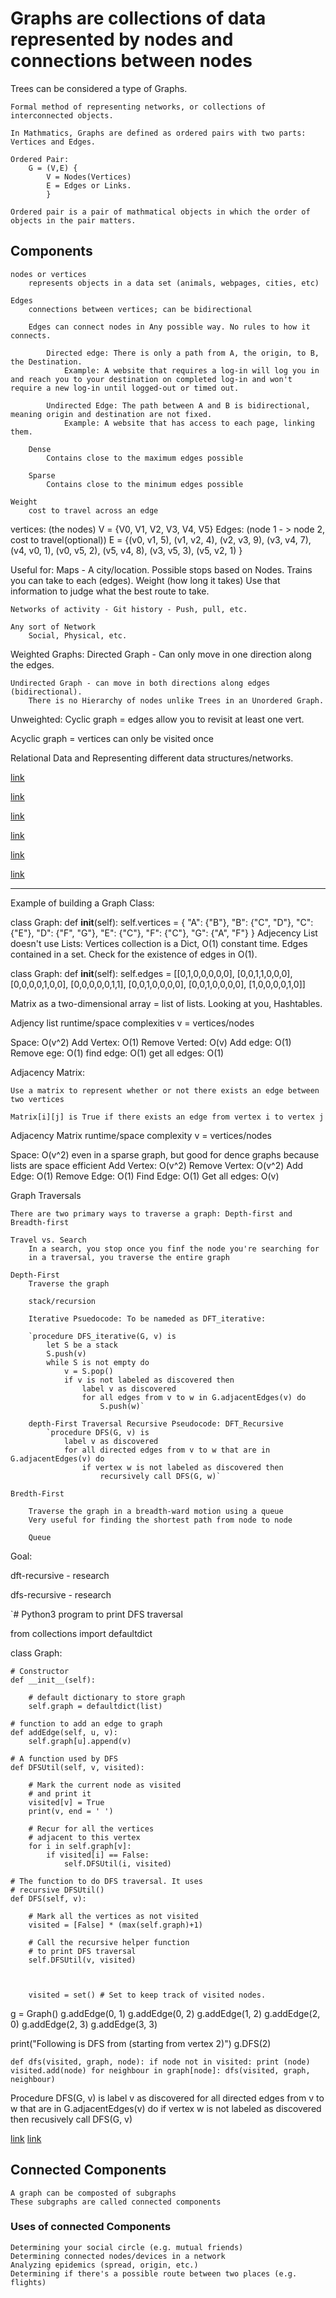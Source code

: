 # Graphs are collections of data represented by nodes and connections between nodes

Trees can be considered a type of Graphs.

    Formal method of representing networks, or collections of interconnected objects.

    In Mathmatics, Graphs are defined as ordered pairs with two parts: Vertices and Edges.

    Ordered Pair:
        G = (V,E) {
            V = Nodes(Vertices)
            E = Edges or Links. 
            }
    
    Ordered pair is a pair of mathmatical objects in which the order of objects in the pair matters.

## Components

    nodes or vertices
        represents objects in a data set (animals, webpages, cities, etc)

    Edges
        connections between vertices; can be bidirectional

        Edges can connect nodes in Any possible way. No rules to how it connects.

            Directed edge: There is only a path from A, the origin, to B, the Destination.
                Example: A website that requires a log-in will log you in and reach you to your destination on completed log-in and won't require a new log-in until logged-out or timed out.

            Undirected Edge: The path between A and B is bidirectional, meaning origin and destination are not fixed.
                Example: A website that has access to each page, linking them.

        Dense
            Contains close to the maximum edges possible

        Sparse
            Contains close to the minimum edges possible

    Weight
        cost to travel across an edge

vertices: (the nodes)
    V = {V0, V1, V2, V3, V4, V5}
Edges: (node 1 - > node 2, cost to travel(optional))
    E = {(v0, v1, 5), (v1, v2, 4), (v2, v3, 9), (v3, v4, 7), (v4, v0, 1), (v0, v5, 2), (v5, v4, 8), (v3, v5, 3), (v5, v2, 1) }

Useful for:
    Maps - A city/location. Possible stops based on Nodes. Trains you can take to each (edges). Weight (how long it takes)
        Use that information to judge what the best route to take.

    Networks of activity - Git history - Push, pull, etc.

    Any sort of Network
        Social, Physical, etc.

Weighted Graphs:
    Directed Graph - Can only move in one direction along the edges.

    Undirected Graph - can move in both directions along edges (bidirectional).
        There is no Hierarchy of nodes unlike Trees in an Unordered Graph.

Unweighted:
    Cyclic graph = edges allow you to revisit at least one vert.

Acyclic graph = vertices can only be visited once

Relational Data and Representing different data structures/networks.

[link](https://medium.com/basecs/a-gentle-introduction-to-graph-theory-77969829ead8)

[link](http://freefeast.info/difference-between/difference-between-trees-and-graphs-trees-vs-graphs/)

[link](http://stackoverflow.com/questions/7423401/whats-the-difference-between-the-data-structure-tree-and-graph)

[link](http://www.cs.xu.edu/csci390/12s/IJEST10-02-09-124.pdf)

[link](http://www.cs.jhu.edu/~cohen/CS226/Lectures/GraphTraversal.pdf)

[link](https://www.youtube.com/watch?v=gXgEDyodOJU&t=319s)

______________________________________________________________________________________________________________________________________________________

Example of building a Graph Class:

class Graph:
    def __init__(self):
        self.vertices = {
            "A": {"B"},
            "B": {"C", "D"},
            "C": {"E"},
            "D": {"F", "G"},
            "E": {"C"},
            "F": {"C"},
            "G": {"A", "F"}
        }
Adjecency List doesn't use Lists: Vertices collection is a Dict, O(1) constant time.
Edges contained in a set. Check for the existence of edges in O(1).

class Graph:
    def __init__(self):
        self.edges = [[0,1,0,0,0,0,0],
                      [0,0,1,1,0,0,0],
                      [0,0,0,0,1,0,0],
                      [0,0,0,0,0,1,1],
                      [0,0,1,0,0,0,0],
                      [0,0,1,0,0,0,0],
                      [1,0,0,0,0,1,0]]

Matrix as a two-dimensional array = list of lists. Looking at you, Hashtables.

Adjency list runtime/space complexities
v = vertices/nodes

Space: O(v^2)
Add Vertex: O(1)
Remove Verted: O(v)
Add edge: O(1)
Remove ege: O(1)
find edge: O(1)
get all edges: O(1)

Adjacency Matrix:

    Use a matrix to represent whether or not there exists an edge between two vertices

    Matrix[i][j] is True if there exists an edge from vertex i to vertex j

Adjacency Matrix runtime/space complexity
v = vertices/nodes

Space: O(v^2)
    even in a sparse graph, but good for dence graphs because lists are space efficient
Add Vertex: O(v^2)
Remove Vertex: O(v^2)
Add Edge: O(1)
Remove Edge: O(1)
Find Edge: O(1)
Get all edges: O(v)

Graph Traversals

    There are two primary ways to traverse a graph: Depth-first and Breadth-first

    Travel vs. Search
        In a search, you stop once you finf the node you're searching for
        in a traversal, you traverse the entire graph

    Depth-First
        Traverse the graph

        stack/recursion

        Iterative Psuedocode: To be nameded as DFT_iterative:

        `procedure DFS_iterative(G, v) is
            let S be a stack
            S.push(v)
            while S is not empty do
                v = S.pop()
                if v is not labeled as discovered then
                    label v as discovered
                    for all edges from v to w in G.adjacentEdges(v) do
                        S.push(w)`

        depth-First Traversal Recursive Pseudocode: DFT_Recursive
            `procedure DFS(G, v) is
                label v as discovered
                for all directed edges from v to w that are in G.adjacentEdges(v) do
                    if vertex w is not labeled as discovered then
                        recursively call DFS(G, w)`

    Bredth-First

        Traverse the graph in a breadth-ward motion using a queue
        Very useful for finding the shortest path from node to node

        Queue


Goal:

dft-recursive - research

dfs-recursive - research

`# Python3 program to print DFS traversal  

<!-- # from a given given graph  -->
from collections import defaultdict 
  
<!-- # This class represents a directed graph using 
# adjacency list representation  -->
class Graph: 
  
    # Constructor 
    def __init__(self): 
  
        # default dictionary to store graph 
        self.graph = defaultdict(list) 
  
    # function to add an edge to graph 
    def addEdge(self, u, v): 
        self.graph[u].append(v) 
  
    # A function used by DFS 
    def DFSUtil(self, v, visited): 
  
        # Mark the current node as visited  
        # and print it 
        visited[v] = True
        print(v, end = ' ') 
  
        # Recur for all the vertices  
        # adjacent to this vertex 
        for i in self.graph[v]: 
            if visited[i] == False: 
                self.DFSUtil(i, visited) 
  
    # The function to do DFS traversal. It uses 
    # recursive DFSUtil() 
    def DFS(self, v): 
  
        # Mark all the vertices as not visited 
        visited = [False] * (max(self.graph)+1) 
  
        # Call the recursive helper function  
        # to print DFS traversal 
        self.DFSUtil(v, visited) 
  


        visited = set() # Set to keep track of visited nodes.

<!-- # Driver code
  
# Create a graph given  

# in the above diagram -->

g = Graph() 
g.addEdge(0, 1) 
g.addEdge(0, 2) 
g.addEdge(1, 2) 
g.addEdge(2, 0) 
g.addEdge(2, 3) 
g.addEdge(3, 3) 
  
print("Following is DFS from (starting from vertex 2)") 
g.DFS(2) 
  
<!-- / This code is contributed by Neelam Yadav ` -->

`def dfs(visited, graph, node):
    if node not in visited:
        print (node)
        visited.add(node)
        for neighbour in graph[node]:
            dfs(visited, graph, neighbour)` 

Procedure DFS(G, v) is
    label v as discovered
    for all directed edges from v to w that are in G.adjacentEdges(v) do
        if vertex w is not labeled as discovered then
            recusively call DFS(G, v)

[link](https://www.geeksforgeeks.org/depth-first-search-or-dfs-for-a-graph/)
[link](https://www.educative.io/edpresso/how-to-implement-depth-first-search-in-python)

## Connected Components

    A graph can be composted of subgraphs
    These subgraphs are called connected components

### Uses of connected Components

    Determining your social circle (e.g. mutual friends)
    Determining connected nodes/devices in a network
    Analyzing epidemics (spread, origin, etc.)
    Determining if there's a possible route between two places (e.g. flights)
